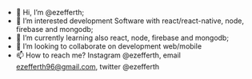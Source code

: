 - 👋 Hi, I’m @ezefferth;
- 👀 I’m interested development Software with react/react-native, node, firebase and mongodb;
- 🌱 I’m currently learning also react, node, firebase and mongodb;
- 💞️ I’m looking to collaborate on development web/mobile
- 📫 How to reach me? Instagram @ezefferth, email ezefferth96@gmail.com, twitter @ezefferth

